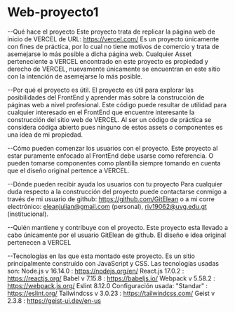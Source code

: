 # Web-proyecto1
--Qué hace el proyecto
Este proyecto trata de replicar la página web de inicio de VERCEL de URL: https://vercel.com/
Es un proyecto únicamente con fines de práctica, por lo cual no tiene motivos de comercio y trata de asemejarse lo más posible
a dicha página web. Cualquier Asset perteneciente a VERCEL encontrado en este proyecto es propiedad y derecho de VERCEL,
nuevamente únicamente se encuentran en este sitio con la intención de asemejarse lo más posible.

--Por qué el proyecto es útil.
El proyecto es útil para explorar las posibilidades del FrontEnd y aprender más sobre la construcción de páginas web a nivel
profesional. Este código puede resultar de utilidad para cualquier interesado en el FrontEnd que encuentre interesante la construcción del sitio web de VERCEL. Al ser un código de práctica se considera códiga abierto pues ninguno de estos assets o componentes es una idea de mi propiedad.

--Cómo pueden comenzar los usuarios con el proyecto.
Este proyecto al estar puramente enfocado al FrontEnd debe usarse como referencia. O pueden tomarse componentes como plantilla siempre tomando en cuenta que el diseño original pertence a VERCEL.

--Dónde pueden recibir ayuda los usuarios con tu proyecto
Para cualquier duda respecto a la construcción del proyecto puede contactarse conmigo a través de mi usuario de github: https://github.com/GitElean o a mi corre electrónico: eleanjulian@gmail.com (personal), riv19062@uvg.edu.gt (institucional). 

--Quién mantiene y contribuye con el proyecto.
Este proyecto esta llevado a cabo únicamente por el usuario GitElean de github. El diseño e idea original pertenecen a VERCEL

--Tecnologías en las que esta montado este proyecto.
Es un sitio principalmente construído con JavaScript y CSS.
Las tecnologías usadas son:
Node.js v 16.14.0 : https://nodejs.org/en/
React.js 17.0.2 : https://reactjs.org/
Babel v 7.15.8 : https://babeljs.io/
Webpack v 5.58.2 : https://webpack.js.org/
Eslint 8.12.0   Configuración usada: "Standar" : https://eslint.org/
Tailwindcss v 3.0.23 : https://tailwindcss.com/
Geist v 2.3.8 : https://geist-ui.dev/en-us
